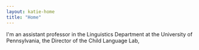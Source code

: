```yaml
---
layout: katie-home
title: "Home"
---
```



I'm an assistant professor in the Linguistics Department at the University of Pennsylvania, the Director of the Child Language Lab, 
